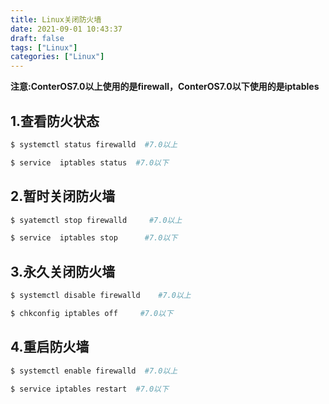```yaml
---
title: Linux关闭防火墙
date: 2021-09-01 10:43:37
draft: false
tags: ["Linux"]
categories: ["Linux"]
---
```


**注意:ConterOS7.0以上使用的是firewall，ConterOS7.0以下使用的是iptables**



## 1.查看防火状态
```bash
$ systemctl status firewalld  #7.0以上

$ service  iptables status  #7.0以下
```




## 2.暂时关闭防火墙
```bash
$ syatemctl stop firewalld     #7.0以上

$ service  iptables stop      #7.0以下
```


## 3.永久关闭防火墙
```bash
$ systemctl disable firewalld    #7.0以上

$ chkconfig iptables off     #7.0以下
```




## 4.重启防火墙
```bash
$ systemctl enable firewalld  #7.0以上

$ service iptables restart  #7.0以下
```


